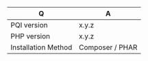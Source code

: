 | Q                   | A
| --------------------| ---------------
| PQI version         | x.y.z
| PHP version         | x.y.z
| Installation Method | Composer / PHAR

<!--
- Please fill in this template according to your issue.
- Please keep the table shown above at the top of your issue.
- Please post code as text (using proper markup). Do not post screenshots of code.
- Otherwise, replace this comment by the description of your issue.
-->

